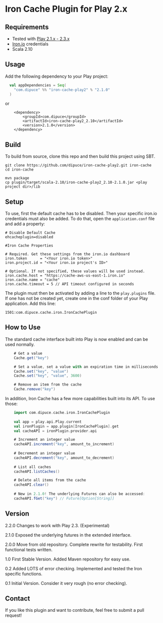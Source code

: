 Iron Cache Plugin for Play 2.x
===

Requirements
---

* Tested with [Play 2.1.x - 2.3.x][play]
* [Iron.io][iron] credentials
* Scala 2.10

Usage
---

Add the following dependency to your Play project:

```scala
  val appDependencies = Seq(
    "com.dipuce" %% "iron-cache-play2" % "2.1.0"
  )
```
or
```
    <dependency>
        <groupId>com.dipuce</groupId>
        <artifactId>iron-cache-play2_2.10</artifactId>
        <version>2.1.0</version>
    </dependency>
```

Build
---

To build from source, clone this repo and then build this project using SBT.

    git clone https://github.com/dipuce/iron-cache-play2.git iron-cache
    cd iron-cache

    mvn package
    cp plugin/target/scala-2.10/iron-cache-play2_2.10-2.1.0.jar <play project dir>/lib

Setup
---

To use, first the default cache has to be disabled. Then your specific iron.io credentials must also be added.
To do that, open the `application.conf` file and add a property:

    # Disable Default Cache
    ehcacheplugin=disabled

    #Iron Cache Properties

    # Required. Get these settings from the iron.io dashboard
    iron.token      = "<Your iron.io token>"
    iron.project.id = "<Your iron.io project's ID>"

    # Optional. If not specified, these values will be used instead.
    iron.cache.host = "https://cache-aws-us-east-1.iron.io"
    iron.cache.name = "cache"
    iron.cache.timeout = 5 // API timeout configured in seconds

The plugin must then be activated by adding a line to the `play.plugins` file. If one has not be created yet, create one
in the conf folder of your Play application. Add this line:

    1501:com.dipuce.cache.iron.IronCachePlugin

How to Use
---

The standard cache interface built into Play is now enabled and can be used normally.

```scala
    # Get a value
    Cache.get("key")

    # Set a value, set a value with an expiration time in milliseconds
    Cache.set("key", "value")
    Cache.set("key", "value", 3600)

    # Remove an item from the cache
    Cache.remove("key")
```
In addition, Iron Cache has a few more capabilities built into its API. To use those:

```scala
    import com.dipuce.cache.iron.IronCachePlugin
    
    val app = play.api.Play.current
    val ironPlugin = app.plugin[IronCachePlugin].get
    val cacheAPI = ironPlugin.provider.api

    # Increment an integer value
    cacheAPI.increment("key", amount_to_increment)
    
    # Decrement an integer value
    cacheAPI.decrement("key", amount_to_decrement)
    
    # List all caches
    cacheAPI.listCaches()

    # Delete all items from the cache
    cacheAPI.clear()
    
    # New in 2.1.0! The underlying Futures can also be accessed:
    cacheAPI.fGet("key") // Future[Option[String]]
```

Version
---

2.2.0 Changes to work with Play 2.3. (Experimental)

2.1.0 Exposed the underlying futures in the extended interface.

2.0.0 Move from old repository. Complete rewrite for testability. First functional tests written.

1.0 First Stable Version. Added Maven repository for easy use.

0.2 Added LOTS of error checking. Implemented and tested the Iron specific functions.

0.1 Initial Version. Consider it very rough (no error checking).

Contact
---

If you like this plugin and want to contribute, feel free to submit a pull request!

[play]: http://www.playframework.com/ "Play Framework"
[iron]: http://www.iron.io            "Iron.io"
